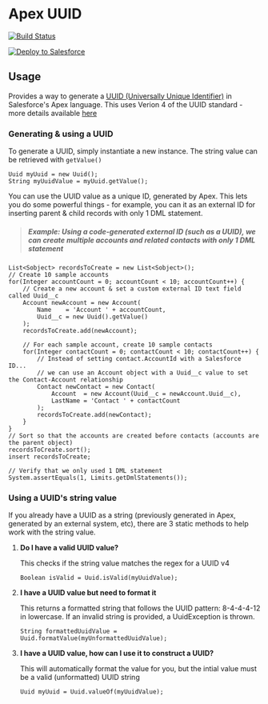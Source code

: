 # Apex UUID
[![Build Status](https://travis-ci.org/jongpie/ApexUuid.svg?branch=master)](https://travis-ci.org/jongpie/ApexUuid)

<a href="https://githubsfdeploy.herokuapp.com" target="_blank">
    <img alt="Deploy to Salesforce" src="https://raw.githubusercontent.com/afawcett/githubsfdeploy/master/deploy.png">
</a>

## Usage
Provides a way to generate a [UUID (Universally Unique Identifier)](https://en.wikipedia.org/wiki/Universally_unique_identifier) in Salesforce's Apex language. This uses Verion 4 of the UUID standard - more details available [here](https://en.wikipedia.org/wiki/Universally_unique_identifier#Version_4_(random))

### Generating & using a UUID
To generate a UUID, simply instantiate a new instance. The string value can be retrieved with `getValue()`
```
Uuid myUuid = new Uuid();
String myUuidValue = myUuid.getValue();
```

You can use the UUID value as a unique ID, generated by Apex. This lets you do some powerful things - for example, you can it as an external ID for inserting parent & child records with only 1 DML statement.

> ##### Example: Using a code-generated external ID (such as a UUID), we can create multiple accounts and related contacts with only 1 DML statement

```
List<Sobject> recordsToCreate = new List<Sobject>();
// Create 10 sample accounts
for(Integer accountCount = 0; accountCount < 10; accountCount++) {
    // Create a new account & set a custom external ID text field called Uuid__c
    Account newAccount = new Account(
        Name    = 'Account ' + accountCount,
        Uuid__c = new Uuid().getValue()
    );
    recordsToCreate.add(newAccount);

    // For each sample account, create 10 sample contacts
    for(Integer contactCount = 0; contactCount < 10; contactCount++) {
        // Instead of setting contact.AccountId with a Salesforce ID...
        // we can use an Account object with a Uuid__c value to set the Contact-Account relationship
        Contact newContact = new Contact(
            Account  = new Account(Uuid__c = newAccount.Uuid__c),
            LastName = 'Contact ' + contactCount
        );
        recordsToCreate.add(newContact);
    }
}
// Sort so that the accounts are created before contacts (accounts are the parent object)
recordsToCreate.sort();
insert recordsToCreate;

// Verify that we only used 1 DML statement
System.assertEquals(1, Limits.getDmlStatements());
```

### Using a UUID's string value
If you already have a UUID as a string (previously generated in Apex, generated by an external system, etc), there are 3 static methods to help work with the string value.
1. **Do I have a valid UUID value?**

    This checks if the string value matches the regex for a UUID v4
    ```
    Boolean isValid = Uuid.isValid(myUuidValue);
    ```
2. **I have a UUID value but need to format it**

    This returns a formatted string that follows the UUID pattern: 8-4-4-4-12 in lowercase. If an invalid string is provided, a UuidException is thrown.
    ```
    String formattedUuidValue = Uuid.formatValue(myUnformattedUuidValue);
    ```
3. **I have a UUID value, how can I use it to construct a UUID?**

    This will automatically format the value for you, but the intial value must be a valid (unformatted) UUID string
    ```
    Uuid myUuid = Uuid.valueOf(myUuidValue);
    ```